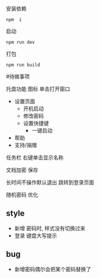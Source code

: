 安装依赖
```
npm  i
```
启动
```
npm run dev
```
打包
```
npm run build
```

#待做事项


托盘功能
图标 单击打开窗口
- 设置页面
  - 开机启动
  - 修改密码
  - 设置快捷键 
    - 一键启动
- 帮助
- 支持/捐赠

任务栏 右键单击显示名称

文档加密 保存

长时间不操作默认退出 跳转到登录页面

随机密码 优化
## style
- 新增 密码时, 样式没有切换过来
- 登录 键盘大写提示

## bug
- 新增密码偶尔会把某个密码替换了